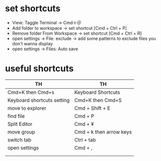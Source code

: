 # set shortcuts
- View: Taggle Terminal -> Cmd＋＠
- Add folder to workspace -> set shortcut [Cmd + Ctrl + P]
- Remove folder From Workspace -> set shortcut [Cmd + Ctrl + R]
- open settings -> File: exclude -> add some patterns to exclude files you don't wanna display
- open settings -> Files: Auto save

# useful shortcuts
|  TH  |  TH  |
| ---- | ---- |
|  Cmd+K then Cmd+s |  Keyboard Shortcuts  |
| Keyboard shortcuts setting | Cmd+K then Cmd+S |
| move to explorer | Cmd + Shift + E |
| find file | Cmd + P |
| Split Editor | Cmd + ¥ |
| move group | Cmd + k then arrow keys |
| switch tab | Ctrl + tab |
| open settings  | Cmd + , |
|  |  |
|  |  |



